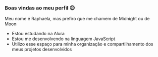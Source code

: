 ### Boas vindas ao meu perfil 😊

Meu nome é Raphaela, mas prefiro que me chamem de Midnight ou de Moon

- Estou estudando na Alura
- Estou me desenvolvendo na linguagem JavaScript
- Utilizo esse espaço para minha organização e compartilhamento dos meus projetos desenvolvidos
